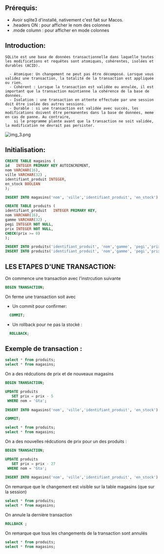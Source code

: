 
Prérequis: 
----------

* Avoir sqlite3 d'installé, nativement c'est fait sur Macos.
* .headers ON :  pour afficher le nom des colonnes  
* .mode column :  pour afficher en mode colonnes  

Introduction:
------------

```
SQLite est une base de données transactionnelle dans laquelle toutes les modifications et requêtes sont atomiques, cohérentes, isolées et durables (ACID).

  - Atomique: Un changement ne peut pas être décomposé. Lorsque vous validez une transaction, la totalité de la transaction est appliquée ou rien.
  - Cohérent : Lorsque la transaction est validée ou annulée, il est important que la transaction maintienne la cohérence de la base de données.
  - Isolation : une transaction en attente effectuée par une session doit être isolée des autres sessions.
  - Durable : si une transaction est validée avec succès, les modifications doivent être permanentes dans la base de données, meme en cas de panne. Au contraire, 
    si le programme plante avant que la transaction ne soit validée, la modification ne devrait pas persister.
 ```


   ![img_3.png](img_3.png)


Initialisation:
------------
```sql
CREATE TABLE magasins (
id   INTEGER PRIMARY KEY AUTOINCREMENT,
nom VARCHAR(16),
ville VARCHAR(32) ,
identifiant_produit INTEGER, 
en_stock BOOLEAN
);
```

```sql
INSERT INTO magasins('nom', 'ville','identifiant_produit', 'en_stock') VALUES ('microgame','paris', 1, TRUE);
```

```sql
CREATE TABLE produits (
identifiant_produit   INTEGER PRIMARY KEY,
nom VARCHAR(16),
gamme VARCHAR(32) ,
pegi INTEGER NOT NULL,
prix INTEGER NOT NULL,
CHECK(prix >= 0)
);
```

```sql
INSERT INTO produits('identifiant_produit', 'nom','gamme', 'pegi','prix') VALUES (1,'Gta', 'action', 18,30);
INSERT INTO produits('identifiant_produit', 'nom','gamme', 'pegi','prix') VALUES (2,'GodOfWar', 'action', 18,30);
```



LES ETAPES D'UNE TRANSACTION:
------------

On commence une transaction avec l'instrcution suivante

```sql
BEGIN TRANSACTION;
```

On ferme une transaction soit avec 

 - Un commit pour confirmer: 
  
  ```sql
    COMMIT;
  ```
   

 - Un rollback pour ne pas la stocké :

  ```sql
    ROLLBACK;
  ```

Exemple de transaction  :
------------


```sql
select * from produits;
select * from magasins;
```

On a des rédcutions de prix et de nouveaux magasins 

```sql
BEGIN TRANSACTION;

UPDATE produits
   SET prix = prix - 5
 WHERE nom = 'Gta';
 
INSERT INTO magasins('nom', 'ville','identifiant_produit', 'en_stock') VALUES ('nouveau_magasin','paris', 2, TRUE);

COMMIT;
```

```sql
select * from produits;
select * from magasins;
```

On a des  nouvelles rédcutions de prix pour un des produits :

```sql
BEGIN TRANSACTION;

UPDATE produits
   SET prix = prix - 27
 WHERE nom = 'Gta';
 
INSERT INTO magasins('nom', 'ville','identifiant_produit', 'en_stock') VALUES ('encore_un_magasin','paris', 1, TRUE);
```

On remarque que le changement est visible sur la table magasins (que sur la session)

```sql
select * from produits;
select * from magasins;
```
On annule la dernière transaction

```sql
ROLLBACK ;
```

On remarque que tous les changements de la transaction sont annulés

```sql
select * from produits;
select * from magasins;
```
